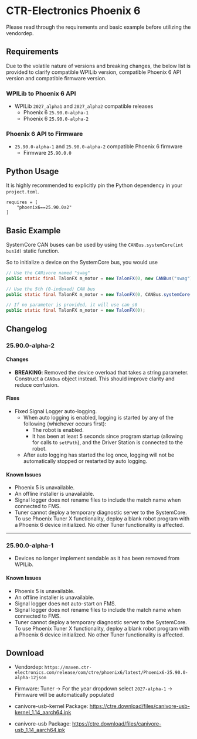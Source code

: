 # CTR-Electronics Phoenix 6

Please read through the requirements and basic example before utilizing the vendordep.

## Requirements

Due to the volatile nature of versions and breaking changes, the below list is provided to clarify compatible WPILib version, compatible Phoenix 6 API version and compatible firmware version.

### WPILib to Phoenix 6 API

- WPILib `2027_alpha1` and `2027_alpha2` compatible releases
  - Phoenix 6 `25.90.0-alpha-1`
  - Phoenix 6 `25.90.0-alpha-2`

### Phoenix 6 API to Firmware

- `25.90.0-alpha-1` and `25.90.0-alpha-2` compatible Phoenix 6 firmware
  - Firmware `25.90.0.0`

## Python Usage

It is highly recommended to explicitly pin the Python dependency in your `project.toml`.

```
requires = [
    "phoenix6==25.90.0a2"
]
```

## Basic Example

SystemCore CAN buses can be used by using the `CANBus.systemCore(int busId)` static function.

So to initialize a device on the SystemCore bus, you would use 

```java
// Use the CANivore named "swag"
public static final TalonFX m_motor = new TalonFX(0, new CANBus("swag"));

// Use the 5th (0-indexed) CAN bus
public static final TalonFX m_motor = new TalonFX(0, CANBus.systemCore(4));

// If no parameter is provided, it will use can_s0
public static final TalonFX m_motor = new TalonFX(0);
```

## Changelog

### 25.90.0-alpha-2

#### Changes

- **BREAKING**: Removed the device overload that takes a string parameter. Construct a `CANBus` object instead. This should improve clarity and reduce confusion.

#### Fixes

- Fixed Signal Logger auto-logging.
  - When auto logging is enabled, logging is started by any of the following (whichever occurs first):
    - The robot is enabled.
    - It has been at least 5 seconds since program startup (allowing for calls to `setPath`), and the Driver Station is connected to the robot.
  - After auto logging has started the log once, logging will not be automatically stopped or restarted by auto logging.

#### Known Issues

- Phoenix 5 is unavailable.
- An offline installer is unavailable.
- Signal logger does not rename files to include the match name when connected to FMS.
- Tuner cannot deploy a temporary diagnostic server to the SystemCore. To use Phoenix Tuner X functionality, deploy a blank robot program with a Phoenix 6 device initialized. No other Tuner functionality is affected.

<hr/>

### 25.90.0-alpha-1

- Devices no longer implement sendable as it has been removed from WPILib.

#### Known Issues

- Phoenix 5 is unavailable.
- An offline installer is unavailable.
- Signal logger does not auto-start on FMS.
- Signal logger does not rename files to include the match name when connected to FMS.
- Tuner cannot deploy a temporary diagnostic server to the SystemCore. To use Phoenix Tuner X functionality, deploy a blank robot program with a Phoenix 6 device initialized. No other Tuner functionality is affected.

## Download

* Vendordep: `https://maven.ctr-electronics.com/release/com/ctre/phoenix6/latest/Phoenix6-25.90.0-alpha-12json`

* Firmware: Tuner -> For the year dropdown select `2027-alpha-1` -> Firmware will be automatically populated

* canivore-usb-kernel Package: https://ctre.download/files/canivore-usb-kernel_1.14_aarch64.ipk

* canivore-usb Package: https://ctre.download/files/canivore-usb_1.14_aarch64.ipk